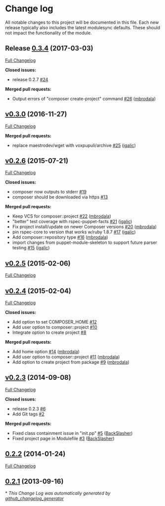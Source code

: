 # Change log

All notable changes to this project will be documented in this file.
Each new release typically also includes the latest modulesync defaults.
These should not impact the functionality of the module.

## Release [0.3.4](https://github.com/brainsware/puppet-composer/tree/0.3.4) (2017-03-03)
[Full Changelog](https://github.com/brainsware/puppet-composer/compare/v0.3.0...0.3.4)

**Closed issues:**

- release 0.2.7 [\#24](https://github.com/Brainsware/puppet-composer/issues/24)

**Merged pull requests:**

- Output errors of "composer create-project" command [\#26](https://github.com/Brainsware/puppet-composer/pull/26) ([mbrodala](https://github.com/mbrodala))

## [v0.3.0](https://github.com/brainsware/puppet-composer/tree/v0.3.0) (2016-11-27)
[Full Changelog](https://github.com/brainsware/puppet-composer/compare/v0.2.6...v0.3.0)

**Merged pull requests:**

- replace maestrodev/wget with voxpupuli/archive [\#25](https://github.com/Brainsware/puppet-composer/pull/25) ([igalic](https://github.com/igalic))

## [v0.2.6](https://github.com/brainsware/puppet-composer/tree/v0.2.6) (2015-07-21)
[Full Changelog](https://github.com/brainsware/puppet-composer/compare/v0.2.5...v0.2.6)

**Closed issues:**

- composer now outputs to stderr [\#19](https://github.com/Brainsware/puppet-composer/issues/19)
- composer should be downloaded via https [\#13](https://github.com/Brainsware/puppet-composer/issues/13)

**Merged pull requests:**

- Keep VCS for composer::project [\#22](https://github.com/Brainsware/puppet-composer/pull/22) ([mbrodala](https://github.com/mbrodala))
- "better" test coverage with rspec-puppet-facts [\#21](https://github.com/Brainsware/puppet-composer/pull/21) ([igalic](https://github.com/igalic))
- Fix project install/update on newer Composer versions [\#20](https://github.com/Brainsware/puppet-composer/pull/20) ([mbrodala](https://github.com/mbrodala))
- pin rspec-core to version that works w/ruby 1.8.7 [\#17](https://github.com/Brainsware/puppet-composer/pull/17) ([igalic](https://github.com/igalic))
- Add composer::repository type [\#16](https://github.com/Brainsware/puppet-composer/pull/16) ([mbrodala](https://github.com/mbrodala))
- import changes from puppet-module-skeleton to support future parser testing [\#15](https://github.com/Brainsware/puppet-composer/pull/15) ([igalic](https://github.com/igalic))

## [v0.2.5](https://github.com/brainsware/puppet-composer/tree/v0.2.5) (2015-02-06)
[Full Changelog](https://github.com/brainsware/puppet-composer/compare/v0.2.4...v0.2.5)

## [v0.2.4](https://github.com/brainsware/puppet-composer/tree/v0.2.4) (2015-02-04)
[Full Changelog](https://github.com/brainsware/puppet-composer/compare/v0.2.3...v0.2.4)

**Closed issues:**

- Add option to set COMPOSER\_HOME [\#12](https://github.com/Brainsware/puppet-composer/issues/12)
- Add user option to composer::project [\#10](https://github.com/Brainsware/puppet-composer/issues/10)
- Integrate option to create project [\#8](https://github.com/Brainsware/puppet-composer/issues/8)

**Merged pull requests:**

- Add home option [\#14](https://github.com/Brainsware/puppet-composer/pull/14) ([mbrodala](https://github.com/mbrodala))
- Add user option to composer::project [\#11](https://github.com/Brainsware/puppet-composer/pull/11) ([mbrodala](https://github.com/mbrodala))
- Add option to create project from package [\#9](https://github.com/Brainsware/puppet-composer/pull/9) ([mbrodala](https://github.com/mbrodala))

## [v0.2.3](https://github.com/brainsware/puppet-composer/tree/v0.2.3) (2014-09-08)
[Full Changelog](https://github.com/brainsware/puppet-composer/compare/0.2.2...v0.2.3)

**Closed issues:**

- release 0.2.3 [\#6](https://github.com/Brainsware/puppet-composer/issues/6)
- Add Git tags [\#2](https://github.com/Brainsware/puppet-composer/issues/2)

**Merged pull requests:**

- Fixed class containment issue in "init.pp" [\#5](https://github.com/Brainsware/puppet-composer/pull/5) ([BackSlasher](https://github.com/BackSlasher))
- Fixed project page in Modulefile [\#3](https://github.com/Brainsware/puppet-composer/pull/3) ([BackSlasher](https://github.com/BackSlasher))

## [0.2.2](https://github.com/brainsware/puppet-composer/tree/0.2.2) (2014-01-24)
[Full Changelog](https://github.com/brainsware/puppet-composer/compare/0.2.1...0.2.2)

## [0.2.1](https://github.com/brainsware/puppet-composer/tree/0.2.1) (2013-09-16)


\* *This Change Log was automatically generated by [github_changelog_generator](https://github.com/skywinder/Github-Changelog-Generator)*
